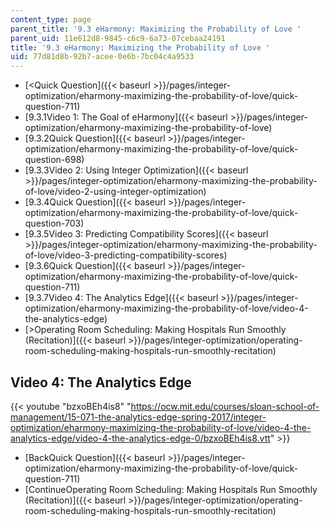 ```yaml
---
content_type: page
parent_title: '9.3 eHarmony: Maximizing the Probability of Love '
parent_uid: 11e612d8-9845-c6c9-6a73-07cebaa24191
title: '9.3 eHarmony: Maximizing the Probability of Love '
uid: 77d81d8b-92b7-acee-0e6b-7bc04c4a9533
---
```


*   [<Quick Question]({{< baseurl >}}/pages/integer-optimization/eharmony-maximizing-the-probability-of-love/quick-question-711)
*   [9.3.1Video 1: The Goal of eHarmony]({{< baseurl >}}/pages/integer-optimization/eharmony-maximizing-the-probability-of-love)
*   [9.3.2Quick Question]({{< baseurl >}}/pages/integer-optimization/eharmony-maximizing-the-probability-of-love/quick-question-698)
*   [9.3.3Video 2: Using Integer Optimization]({{< baseurl >}}/pages/integer-optimization/eharmony-maximizing-the-probability-of-love/video-2-using-integer-optimization)
*   [9.3.4Quick Question]({{< baseurl >}}/pages/integer-optimization/eharmony-maximizing-the-probability-of-love/quick-question-703)
*   [9.3.5Video 3: Predicting Compatibility Scores]({{< baseurl >}}/pages/integer-optimization/eharmony-maximizing-the-probability-of-love/video-3-predicting-compatibility-scores)
*   [9.3.6Quick Question]({{< baseurl >}}/pages/integer-optimization/eharmony-maximizing-the-probability-of-love/quick-question-711)
*   [9.3.7Video 4: The Analytics Edge]({{< baseurl >}}/pages/integer-optimization/eharmony-maximizing-the-probability-of-love/video-4-the-analytics-edge)
*   [\>Operating Room Scheduling: Making Hospitals Run Smoothly (Recitation)]({{< baseurl >}}/pages/integer-optimization/operating-room-scheduling-making-hospitals-run-smoothly-recitation)

Video 4: The Analytics Edge
---------------------------

{{< youtube "bzxoBEh4is8" "https://ocw.mit.edu/courses/sloan-school-of-management/15-071-the-analytics-edge-spring-2017/integer-optimization/eharmony-maximizing-the-probability-of-love/video-4-the-analytics-edge/video-4-the-analytics-edge-0/bzxoBEh4is8.vtt" >}}

*   [BackQuick Question]({{< baseurl >}}/pages/integer-optimization/eharmony-maximizing-the-probability-of-love/quick-question-711)
*   [ContinueOperating Room Scheduling: Making Hospitals Run Smoothly (Recitation)]({{< baseurl >}}/pages/integer-optimization/operating-room-scheduling-making-hospitals-run-smoothly-recitation)